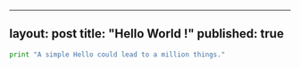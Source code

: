 
---
layout: post
title: "Hello World !"
published: true
---
```python
print "A simple Hello could lead to a million things."
```
